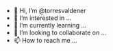 - 👋 Hi, I’m @torresvaldener
- 👀 I’m interested in ...
- 🌱 I’m currently learning ...
- 💞️ I’m looking to collaborate on ...
- 📫 How to reach me ...

<!---
torresvaldener/torresvaldener is a ✨ special ✨ repository because its `README.md` (this file) appears on your GitHub profile.
You can click the Preview link to take a look at your changes.
--->
